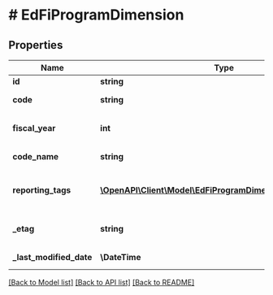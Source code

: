 # # EdFiProgramDimension

## Properties

Name | Type | Description | Notes
------------ | ------------- | ------------- | -------------
**id** | **string** |  | [optional]
**code** | **string** | The code representation of the account program dimension. |
**fiscal_year** | **int** | The fiscal year for which the account program dimension is valid. |
**code_name** | **string** | A description of the account program dimension. | [optional]
**reporting_tags** | [**\OpenAPI\Client\Model\EdFiProgramDimensionReportingTag[]**](EdFiProgramDimensionReportingTag.md) | An unordered collection of programDimensionReportingTags. Optional tag for accountability reporting. | [optional]
**_etag** | **string** | A unique system-generated value that identifies the version of the resource. | [optional]
**_last_modified_date** | **\DateTime** | The date and time the resource was last modified. | [optional]

[[Back to Model list]](../../README.md#models) [[Back to API list]](../../README.md#endpoints) [[Back to README]](../../README.md)
